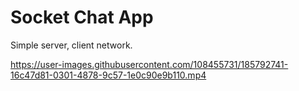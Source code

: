# Socket Chat App

Simple server, client network.

https://user-images.githubusercontent.com/108455731/185792741-16c47d81-0301-4878-9c57-1e0c90e9b110.mp4
